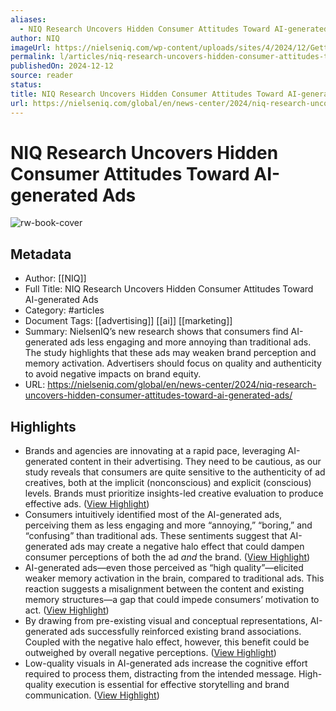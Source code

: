 ```yaml
---
aliases:
  - NIQ Research Uncovers Hidden Consumer Attitudes Toward AI-generated Ads
author: NIQ
imageUrl: https://nielseniq.com/wp-content/uploads/sites/4/2024/12/GettyImages-2148676388X1200.jpg
permalink: l/articles/niq-research-uncovers-hidden-consumer-attitudes-toward-ai-generated-ads
publishedOn: 2024-12-12
source: reader
status: 
title: NIQ Research Uncovers Hidden Consumer Attitudes Toward AI-generated Ads
url: https://nielseniq.com/global/en/news-center/2024/niq-research-uncovers-hidden-consumer-attitudes-toward-ai-generated-ads/
---
```

# NIQ Research Uncovers Hidden Consumer Attitudes Toward AI-generated Ads

![rw-book-cover](https://nielseniq.com/wp-content/uploads/sites/4/2024/12/GettyImages-2148676388X1200.jpg)

## Metadata

- Author: [[NIQ]]
- Full Title: NIQ Research Uncovers Hidden Consumer Attitudes Toward AI-generated Ads
- Category: #articles
- Document Tags: [[advertising]] [[ai]] [[marketing]]
- Summary: NielsenIQ’s new research shows that consumers find AI-generated ads less engaging and more annoying than traditional ads. The study highlights that these ads may weaken brand perception and memory activation. Advertisers should focus on quality and authenticity to avoid negative impacts on brand equity.
- URL: https://nielseniq.com/global/en/news-center/2024/niq-research-uncovers-hidden-consumer-attitudes-toward-ai-generated-ads/

## Highlights

- Brands and agencies are innovating at a rapid pace, leveraging AI-generated content in their advertising. They need to be cautious, as our study reveals that consumers are quite sensitive to the authenticity of ad creatives, both at the implicit (nonconscious) and explicit (conscious) levels. Brands must prioritize insights-led creative evaluation to produce effective ads. ([View Highlight](https://read.readwise.io/read/01jg3yyqfeyxxksyv7hxy73d00))
- Consumers intuitively identified most of the AI-generated ads, perceiving them as less engaging and more “annoying,” “boring,” and “confusing” than traditional ads. These sentiments suggest that AI-generated ads may create a negative halo effect that could dampen consumer perceptions of both the ad _and_ the brand. ([View Highlight](https://read.readwise.io/read/01jg3yz1hjman7s3hrcaw1q51d))
- AI-generated ads—even those perceived as “high quality”—elicited weaker memory activation in the brain, compared to traditional ads. This reaction suggests a misalignment between the content and existing memory structures—a gap that could impede consumers’ motivation to act. ([View Highlight](https://read.readwise.io/read/01jg3yz7pdzwaqz9e6nfjdz7z3))
- By drawing from pre-existing visual and conceptual representations, AI-generated ads successfully reinforced existing brand associations. Coupled with the negative halo effect, however, this benefit could be outweighed by overall negative perceptions. ([View Highlight](https://read.readwise.io/read/01jg3yzpy063z85fgvyb8v10ch))
- Low-quality visuals in AI-generated ads increase the cognitive effort required to process them, distracting from the intended message. High-quality execution is essential for effective storytelling and brand communication. ([View Highlight](https://read.readwise.io/read/01jg3yzr8mknctxgerjvfg0p4a))
